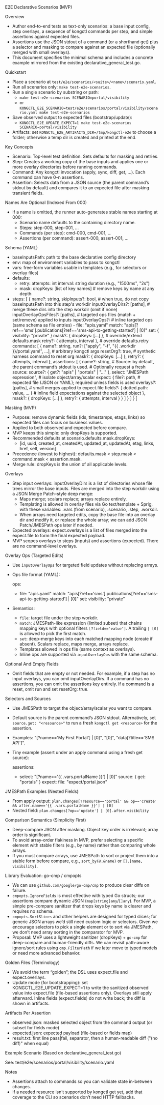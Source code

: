 E2E Declarative Scenarios (MVP)

Overview

- Author end-to-end tests as text-only scenarios: a base input config, step overlays, a sequence of kongctl commands per step, and simple assertions against expected files.
- Assertions use the JSON stdout of a command (or a shorthand get) plus a selector and masking to compare against an expected file (optionally merged with small overlays).
- This document specifies the minimal schema and includes a concrete example mirrored from the existing declarative_general_test.go.

Quickstart

- Place a scenario at `test/e2e/scenarios/<suite>/<name>/scenario.yaml`.
- Run all scenarios only: `make test-e2e-scenarios`.
- Run a single scenario by substring or path:
  - `make test-e2e-scenarios SCENARIO=portal/visibility`
  - or `KONGCTL_E2E_SCENARIO=test/e2e/scenarios/portal/visibility/scenario.yaml make test-e2e-scenarios`
- Save observed output to expected files (bootstrap/update):
  - `KONGCTL_E2E_UPDATE_EXPECT=1 make test-e2e-scenarios SCENARIO=portal/visibility`
- Artifacts: set `KONGCTL_E2E_ARTIFACTS_DIR=/tmp/kongctl-e2e` to choose a folder; otherwise a temp dir is created and printed at the end.

Key Concepts

- Scenario: Top-level test definition. Sets defaults for masking and retries.
- Step: Creates a working copy of the base inputs and applies one or more overlay directories before running commands.
- Command: Any kongctl invocation (apply, sync, diff, get, …). Each command can have 0–n assertions.
- Assertion: Selects data from a JSON source (the parent command’s stdout by default) and compares it to an expected file after masking transient fields.

Names Are Optional (Indexed From 000)

- If a name is omitted, the runner auto-generates stable names starting at 000:
  - Scenario name defaults to the containing directory name.
  - Steps: step-000, step-001, …
  - Commands (per step): cmd-000, cmd-001, …
  - Assertions (per command): assert-000, assert-001, …

Schema (YAML)

- baseInputsPath: path to the base declarative config directory
- env: map of environment variables to pass to kongctl
- vars: free-form variables usable in templates (e.g., for selectors or overlay files)
- defaults:
  - retry:
      attempts: int
      interval: string duration (e.g., "1500ms", "2s")
  - mask:
      dropKeys: [list of key names]        # remove keys by name at any depth
- steps: [
  {
    name?: string,
    skipInputs?: bool,                      # when true, do not copy baseInputsPath into this step's workdir
    inputOverlayDirs?: [paths],            # merge these dirs into the step workdir (omit if none)
    inputOverlayOpsFiles?: [paths],        # targeted ops files (match + set/remove) applied to inputs
    inputOverlayOps?:                      # inline targeted ops (same schema as file entries)
      - file: "apis.yaml"
        match: "apis[?ref=='sms'].publications[?ref=='sms-api-to-getting-started'] | [0]"
        set: { visibility: "private" }
    mask?: { dropKeys: [...] },            # override/extend defaults.mask
    retry?: { attempts, interval },        # override defaults.retry
    commands: [
      {
        name?: string,
        run?: ["apply", "-f", "{{ .workdir }}/portal.yaml", …],  # arbitrary kongctl args
        resetOrg?: true,                              # synthetic harness command to reset org
        mask?: { dropKeys: [...] },
        retry?: { attempts, interval },
        assertions: [
          {
            name?: string,
            # Source: by default, the parent command’s stdout is used.
            # Optionally request a fresh source:
            source?: { get?: "apis" | "portals" | "…" },
            select: "JMESPath expression",                # isolate object/array/scalar
            expect: {
              file?: path,                                  # expected file (JSON or YAML); required unless fields is used
              overlays?: [paths],                           # small merges applied to expect.file
              fields?: { dotted.path: value, ... }          # inline field expectations against the selected object
            },
            mask?: { dropKeys: [...] },
            retry?: { attempts, interval }
          }
        ]
      }
    ]
  }
]

Masking (MVP)

- Purpose: remove dynamic fields (ids, timestamps, etags, links) so expected files can focus on business values.
- Applied to both observed and expected before compare.
- MVP keeps this simple: only dropKeys is supported.
- Recommended defaults at scenario.defaults.mask.dropKeys:
  - [id, uuid, created_at, createdAt, updated_at, updatedAt, etag, links, href, self, version]
- Precedence (lowest to highest): defaults.mask < step.mask < command.mask < assertion.mask.
- Merge rule: dropKeys is the union of all applicable levels.

Overlays

- Step input overlays: inputOverlayDirs is a list of directories whose file trees mirror the base inputs. Files are merged into the step workdir using a JSON Merge Patch–style deep merge:
  - Maps merge; scalars replace; arrays replace entirely.
  - Templating is allowed in overlay files via Go text/template + Sprig, with these variables: .vars (from scenario), .scenario, .step, .workdir.
  - When arrays need targeted edits, copy the base file into an overlay dir and modify it, or replace the whole array; we can add JSON Patch/JMESPath ops later if needed.
- Expected overlays: expect.overlays is a list of files merged into the expect.file to form the final expected payload.
- MVP scopes overlays to steps (inputs) and assertions (expected). There are no command-level overlays.

Overlay Ops (Targeted Edits)

- Use `inputOverlayOps` for targeted field updates without replacing arrays.
- Ops file format (YAML):

  ops:
    - file: "apis.yaml"
      match: "apis[?ref=='sms'].publications[?ref=='sms-api-to-getting-started'] | [0]"
      set:
        visibility: "private"

- Semantics:
  - `file`: target file under the step workdir.
  - `match`: JMESPath-like expression (limited subset) that chains mapping keys with optional filters `[?field=='value']`. A trailing `| [0]` is allowed to pick the first match.
  - `set`: deep-merge keys into each matched mapping node (create if absent). Scalars replace, maps merge, arrays replace.
  - Templates allowed in ops file (same context as overlays).
  - Inline ops are supported via `inputOverlayOps` with the same schema.

Optional And Empty Fields

- Omit fields that are empty or not needed. For example, if a step has no input overlays, you can omit inputOverlayDirs. If a command has no assertions, you can omit the assertions key entirely. If a command is a reset, omit run and set resetOrg: true.

Selectors and Sources

- Use JMESPath to target the object/array/scalar you want to compare.
- Default source is the parent command’s JSON stdout. Alternatively, set `source.get: "<resource>"` to run a fresh `kongctl get <resource>` for the assertion.
- Examples: "[?name=='My First Portal'] | [0]", "[0]", "data[?title=='SMS API']".
- Tiny example (assert under an apply command using a fresh get source):

  assertions:
    - select: "[?name=='{{ .vars.portalName }}'] | [0]"
      source: { get: "portals" }
      expect:
        file: "expect/portal.json"

JMESPath Examples (Nested Fields)

- From apply output: `plan.changes[?resource=='portal' && op=='create' && after.name=='{{ .vars.portalName }}'] | [0]`
- Nested field: `plan.changes[?op=='update'] | [0].after.visibility`

Comparison Semantics (Simplicity First)

- Deep-compare JSON after masking. Object key order is irrelevant; array order is significant.
- To avoid array-order flakiness in MVP, prefer selecting a specific element with stable filters (e.g., by name) rather than comparing whole arrays.
- If you must compare arrays, use JMESPath to sort or project them into a stable form before compare, e.g., `sort_by(@,&name)` or `[].[name, visibility]`.

Library Evaluation: go-cmp / cmpopts

- We can use `github.com/google/go-cmp/cmp` to produce clear diffs on failure.
- `cmpopts.IgnoreFields` is most effective with typed Go structs; our assertions compare dynamic JSON (`map[string]any`/`[]any`). For MVP, a simple pre-compare sanitizer that drops keys by name is clearer and requires no schema.
- `cmpopts.SortSlices` and other helpers are designed for typed slices; for generic JSON arrays we’d still need custom logic or selectors. Given we encourage selectors to pick a single element or to sort via JMESPath, we don’t need array sorting in the comparator for MVP.
- Proposal: MVP uses a lightweight sanitizer (dropKeys) + `go-cmp` for deep-compare and human-friendly diffs. We can revisit path-aware ignore/sort rules using `cmp.FilterPath` if we later move to typed models or need more advanced behavior.

Golden Files (Terminology)

- We avoid the term “golden”; the DSL uses expect.file and expect.overlays.
- Update mode (for bootstrapping): set KONGCTL_E2E_UPDATE_EXPECT=1 to write the sanitized observed value into expect.file (file-based assertions only). Overlays still apply afterward. Inline fields (expect.fields) do not write back; the diff is shown in artifacts.

Artifacts Per Assertion

- observed.json: masked selected object from the command output (or subset for fields mode)
- expected.json: expected payload (file-based or fields map)
- result.txt: first line pass|fail, separator, then a human-readable diff ("(no diff)" when equal)

Example Scenario (Based on declarative_general_test.go)

See: test/e2e/scenarios/portal/visibility/scenario.yaml

Notes

- Assertions attach to commands so you can validate state in-between changes.
- If a needed resource isn’t supported by kongctl get yet, add that coverage to the CLI so scenarios don’t need HTTP fallbacks.
